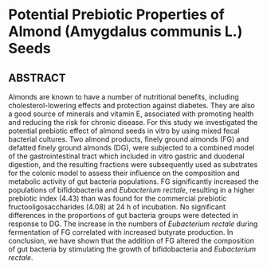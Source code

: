 # Potential Prebiotic Properties of Almond (Amygdalus communis L.) Seeds

## ABSTRACT

Almonds are known to have a number of nutritional benefits, including cholesterol-lowering effects and protection against diabetes. They are also a good source of minerals and vitamin E, associated with promoting health and reducing the risk for chronic disease. For this study we investigated the potential prebiotic effect of almond seeds in vitro by using mixed fecal bacterial cultures. Two almond products, finely ground almonds (FG) and defatted finely ground almonds (DG), were subjected to a combined model of the gastrointestinal tract which included in vitro gastric and duodenal digestion, and the resulting fractions were subsequently used as substrates for the colonic model to assess their influence on the composition and metabolic activity of gut bacteria populations. FG significantly increased the populations of bifidobacteria and _Eubacterium rectale_, resulting in a higher prebiotic index (4.43) than was found for the commercial prebiotic fructooligosaccharides (4.08) at 24 h of incubation. No significant differences in the proportions of gut bacteria groups were detected in response to DG. The increase in the numbers of _Eubacterium rectale_ during fermentation of FG correlated with increased butyrate production. In conclusion, we have shown that the addition of FG altered the composition of gut bacteria by stimulating the growth of bifidobacteria and _Eubacterium rectale_. 